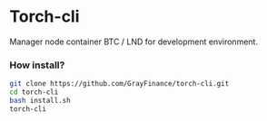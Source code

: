 # Torch-cli
Manager node container BTC / LND for development environment.

### How install?

```bash
git clone https://github.com/GrayFinance/torch-cli.git
cd torch-cli
bash install.sh
torch-cli
```
